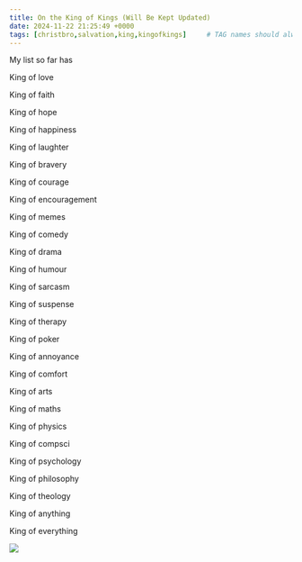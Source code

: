 ```yaml
---
title: On the King of Kings (Will Be Kept Updated)
date: 2024-11-22 21:25:49 +0000
tags: [christbro,salvation,king,kingofkings]     # TAG names should always be lowercase
---
```


My list so far has

King of love

King of faith

King of hope

King of happiness

King of laughter

King of bravery

King of courage

King of encouragement

King of memes

King of comedy

King of drama

King of humour

King of sarcasm

King of suspense

King of therapy

King of poker

King of annoyance

King of comfort

King of arts

King of maths

King of physics

King of compsci

King of psychology

King of philosophy

King of theology

King of anything

King of everything

![](/b7a9bbf53eb29fa84a7399c9ee19740a.jpeg)